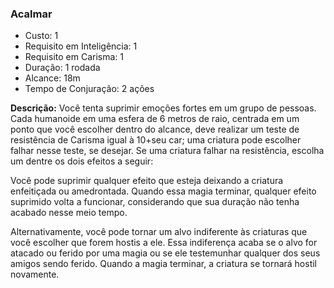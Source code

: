 ### Acalmar

- Custo: 1
- Requisito em Inteligência: 1
- Requisito em Carisma: 1
- Duração: 1 rodada
- Alcance: 18m
- Tempo de Conjuração: 2 ações

**Descrição:** Você tenta suprimir emoções fortes em um grupo de pessoas. Cada humanoide em uma esfera de 6 metros de raio, centrada em um ponto que você escolher dentro do alcance, deve realizar um teste de resistência de Carisma igual à 10+seu car; uma criatura pode escolher falhar nesse teste, se desejar. Se uma criatura falhar na resistência, escolha um dentre os dois efeitos a seguir:

Você pode suprimir qualquer efeito que esteja deixando a criatura enfeitiçada ou amedrontada. Quando essa magia terminar, qualquer efeito suprimido volta a funcionar, considerando que sua duração não tenha acabado nesse meio tempo.

Alternativamente, você pode tornar um alvo indiferente às criaturas que você escolher que forem hostis a ele. Essa indiferença acaba se o alvo for atacado ou ferido por uma magia ou se ele testemunhar qualquer dos seus amigos sendo ferido. Quando a magia terminar, a criatura se tornará hostil novamente.